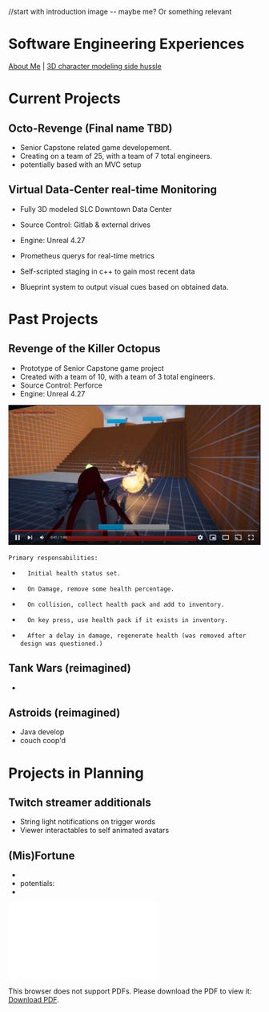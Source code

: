 //start with introduction image -- maybe me? Or something relevant

# Software Engineering Experiences

[About Me](index.md) | [3D character modeling side hussle](Art_Experiences.md)


# Current Projects

## Octo-Revenge (Final name TBD)
- Senior Capstone related game developement. 
-   Creating on a team of 25, with a team of 7 total engineers.
-   potentially based with an MVC setup

## Virtual Data-Center real-time Monitoring
- Fully 3D modeled SLC Downtown Data Center
-   Source Control: Gitlab & external drives
-   Engine: Unreal 4.27
 
- Prometheus querys for real-time metrics
- Self-scripted staging in c++ to gain most recent data
- Blueprint system to output visual cues based on obtained data.

# Past Projects
## Revenge of the Killer Octopus
- Prototype of Senior Capstone game project
-   Created with a team of 10, with a team of 3 total engineers.
-   Source Control: Perforce
-   Engine: Unreal 4.27
   
   
[![Revenge of the Killer Octopus](KillerOcto.PNG)](https://www.youtube.com/watch?v=K11RjfskTJU "Revenge of the Killer Octopus")
   
    Primary responsabilities:
-       Initial health status set.
-       On Damage, remove some health percentage.
-       On collision, collect health pack and add to inventory.
-       On key press, use health pack if it exists in inventory.
-       After a delay in damage, regenerate health (was removed after design was questioned.)

## Tank Wars (reimagined)
- 
## Astroids (reimagined)
- Java develop
- couch coop'd 

# Projects in Planning

## Twitch streamer additionals
- String light notifications on trigger words
- Viewer interactables to self animated avatars

## (Mis)Fortune
- 
- potentials:
- 

<object data="SoftwareResume.pdf" type="application/pdf" width="700px" height="700px">
    <embed src="SoftwareResume.pdf">
        <p>This browser does not support PDFs. Please download the PDF to view it: <a href="SoftwareResume.pdf">Download PDF</a>.</p>
    </embed>
</object>
